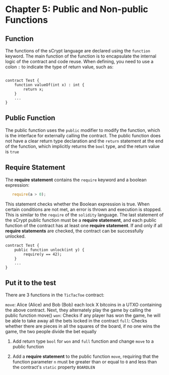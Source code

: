# Chapter 5: Public and Non-public Functions 


## Function

The functions of the sCrypt language are declared using the `function` keyword. The main function of the function is to encapsulate the internal logic of the contract and code reuse. When defining, you need to use a colon `:` to indicate the type of return value, such as:

```solidity

contract Test {
    function valueOf(int x) : int {
        return x;
    }
    ...
}

```


## Public Function

The public function uses the `public` modifier to modify the function, which is the interface for externally calling the contract. The public function does not have a clear return type declaration and the `return` statement at the end of the function, which implicitly returns the `bool` type, and the return value is `true`

## Require Statement

The **require statement** contains the `require` keyword and a boolean expression:

```javascript
   require(a > 0);
```

This statement checks whether the Boolean expression is true. When certain conditions are not met, an error is thrown and execution is stopped. This is similar to the `require` of the `solidity` language. The last statement of the sCrypt public function must be a **require statement**, and each public function of the contract has at least one **require statement**. If and only if all **require statements** are checked, the contract can be successfully unlocked.

```solidity
contract Test {
    public function unlock(int y) {
        require(y == 42);
    }
    ...
}
```

## Put it to the test

There are 3 functions in the `TicTacToe` contract:

`move`:  Alice (Alice) and Bob (Bob) each lock X bitcoins in a UTXO containing the above contract. Next, they alternately play the game by calling the public function move()
`won`: Checks if any player has won the game, he will be able to take away all the bets locked in the contract
`full`: Checks whether there are pieces in all the squares of the board, if no one wins the game, the two people divide the bet equally

1. Add return type `bool` for `won` and `full` function and change `move` to a public function

2. Add a **require statement** to the public function `move`, requiring that the function parameter `n` must be greater than or equal to `0` and less than the contract's `static` property `BOARDLEN`